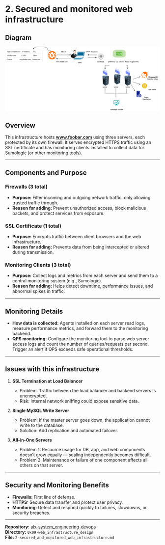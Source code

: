 # 2. Secured and monitored web infrastructure

## Diagram
![Secured and monitored web infrastructure](./sketches/secured_monitored_web_infra.png)

## Overview
This infrastructure hosts **www.foobar.com** using three servers, each protected by its own firewall. It serves encrypted HTTPS traffic using an SSL certificate and has monitoring clients installed to collect data for Sumologic (or other monitoring tools).

---

## Components and Purpose

### Firewalls (3 total)
- **Purpose:** Filter incoming and outgoing network traffic, only allowing trusted traffic through.
- **Reason for adding:** Prevent unauthorized access, block malicious packets, and protect services from exposure.

### SSL Certificate (1 total)
- **Purpose:** Encrypts traffic between client browsers and the web infrastructure.
- **Reason for adding:** Prevents data from being intercepted or altered during transmission.

### Monitoring Clients (3 total)
- **Purpose:** Collect logs and metrics from each server and send them to a central monitoring system (e.g., Sumologic).
- **Reason for adding:** Helps detect downtime, performance issues, and abnormal spikes in traffic.

---

## Monitoring Details
- **How data is collected:** Agents installed on each server read logs, measure performance metrics, and forward them to the monitoring backend.
- **QPS monitoring:** Configure the monitoring tool to parse web server access logs and count the number of queries/requests per second. Trigger an alert if QPS exceeds safe operational thresholds.

---

## Issues with this infrastructure
1. **SSL Termination at Load Balancer**
   - Problem: Traffic between the load balancer and backend servers is unencrypted.
   - Risk: Internal network sniffing could expose sensitive data.

2. **Single MySQL Write Server**
   - Problem: If the master server goes down, the application cannot write to the database.
   - Solution: Add replication and automated failover.

3. **All-in-One Servers**
   - Problem 1: Resource usage for DB, app, and web components doesn’t grow equally — scaling independently becomes difficult.
   - Problem 2: Maintenance or failure of one component affects all others on that server.

---

## Security and Monitoring Benefits
- **Firewalls:** First line of defense.
- **HTTPS:** Secure data transfer and protect user privacy.
- **Monitoring:** Detect and respond quickly to failures, slowdowns, or security breaches.

---

**Repository:** [alx-system_engineering-devops](https://github.com/Benareyo/alx-system_engineering-devops)  
**Directory:** `0x09-web_infrastructure_design`  
**File:** `2-secured_and_monitored_web_infrastructure.md`
